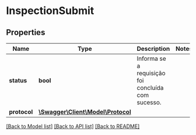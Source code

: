 # InspectionSubmit

## Properties
Name | Type | Description | Notes
------------ | ------------- | ------------- | -------------
**status** | **bool** | Informa se a requisição foi concluída com sucesso. | 
**protocol** | [**\Swagger\Client\Model\Protocol**](Protocol.md) |  | 

[[Back to Model list]](../../README.md#documentation-for-models) [[Back to API list]](../../README.md#documentation-for-api-endpoints) [[Back to README]](../../README.md)

